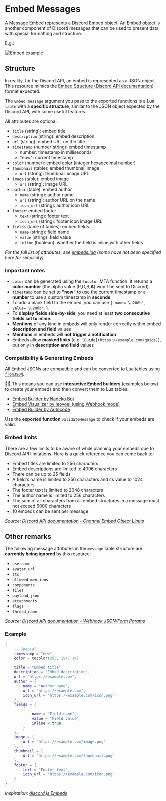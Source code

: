 # Embed Messages

A Message Embed represents a Discord Embed object. An Embed object is another component of Discord messages that can be used to present data with special formatting and structure.

E.g.:

![Embed example](https://i.imgur.com/xHUfaJE.png)

## Structure

In reality, for the Discord API, an embed is represented as a JSON object. This resource mimics the [Embed Structure (Discord API documentation)](https://discord.com/developers/docs/resources/channel#embed-object-embed-structure) format expected.

The `Embed message` argument you pass to the exported functions is a Lua `table` with a **specific structure**, similar to the JSON object expected by the Discord API, with some useful features.

All attributes are optional.

- `title` (string): embed title
- `description` (string): embed description
- `url` (string): embed URL on the title
- `timestamp` (number|string): embed timestamp
  - number: timestamp in milliseconds
  - "now": current timestamp
- `color` (number): embed color (integer hexadecimal number)
- `thumbnail` (table): embed thumbnail image
  - `url` (string): thumbnail image URL
- `image` (table): embed image
  - `url` (string): image URL
- `author` (table): embed author
  - `name` (string): author name
  - `url` (string): author URL on the name
  - `icon_url` (string): author icon URL
- `footer`: embed footer
  - `text` (string): footer text
  - `icon_url` (string): footer icon image URL
- `fields` (table of tables): embed fields
  - `name` (string): field name
  - `value` (string): field value
  - `inline` (boolean): whether the field is inline with other fields

*For the full list of attributes, see [embeds.lua](/discord_webhooks/embeds.lua) (some have not been specified here for simplicity).*

### Important notes

- `color` can be generated using the `tocolor` MTA function. It returns a **color number** (the alpha value (R,G,B,**A**) won't be sent to Discord).
- `timestamp` can be set to **"now"** to use the current timestamp or a **number** to use a custom timestamp in **seconds**.
- To add a blank field to the embed, you can use `{ name='\u200b', value='\u200b' }`.
- To **display fields side-by-side**, you need at least **two consecutive fields set to inline**.
- **Mentions** of any kind in embeds will only render correctly within embed **description and field** values
- **Mentions** in embeds will **not trigger a notification**
- Embeds allow **masked links** (e.g. `[Guide](https://example.com/guide)`), but only in **description and field** values

### Compatibility & Generating Embeds

All Embed JSONs are compatible and can be converted to Lua tables using [`fromJSON`](https://wiki.multitheftauto.com/wiki/FromJSON).

🎨🚧 This means you can use **interactive Embed builders** (examples below) to create your embeds and then convert them to Lua tables.

- [Embed Builder by Nadeko Bot](https://eb.nadeko.bot/)
- [Embed Visualizer by leovoel (using Webhook mode)](https://leovoel.github.io/embed-visualizer/)
- [Embed Builder by Autocode](https://autocode.com/tools/discord/embed-builder/)

Use the **exported function** `validateMessage` to check if your embeds are valid.

### Embed limits

There are a few limits to be aware of while planning your embeds due to Discord API limitations. Here is a quick reference you can come back to:

- Embed titles are limited to 256 characters
- Embed descriptions are limited to 4096 characters
- There can be up to 25 fields
- A field's name is limited to 256 characters and its value to 1024 characters
- The footer text is limited to 2048 characters
- The author name is limited to 256 characters
- The sum of all characters from all embed structures in a message must not exceed 6000 characters
- 10 embeds can be sent per message

*Source: [Discord API documentation - Channel Embed Object Limits](https://discord.com/developers/docs/resources/channel#embed-object-embed-limits)*

## Other remarks

The following message attributes in the `message` table structure are **currently being ignored** by this resource:

- `username`
- `avatar_url`
- `tts`
- `allowed_mentions`
- `components`
- `files`
- `payload_json`
- `attachments`
- `flags`
- `thread_name`

*Source: [Discord API documentation - Webhook JSON/Form Params](https://discord.com/developers/docs/resources/webhook#execute-webhook-jsonform-params)*

### Example

```lua
{
    -- Special
    timestamp = "now",
    color = tocolor(255, 194, 14),

    title = "Embed title",
    description = "Embed description",
    url = "https://example.com",
    author = {
        name = "Author name",
        url = "https://example.com",
        icon_url = "https://example.com/icon.png"
    },
    fields = {
        {
            name = "Field name",
            value = "Field value",
            inline = true
        }
    },
    image = {
        url = "https://example.com/image.png"
    },
    thumbnail = {
        url = "https://example.com/thumbnail.png"
    },
    footer = {
        text = "Footer text",
        icon_url = "https://example.com/icon.png"
    }
}
```

*Inspiration: [discord.js Embeds](https://discordjs.guide/popular-topics/embeds.html#embeds)*
